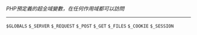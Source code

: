 *PHP預定義的超全域變數，在任何作用域都可以訪問*

***

`$GLOBALS`
`$_SERVER`
`$_REQUEST`
`$_POST`
`$_GET`
`$_FILES`
`$_COOKIE`
`$_SESSION`